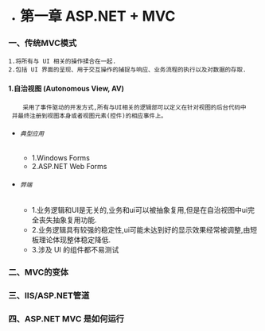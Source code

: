 * # 第一章 ASP.NET + MVC


### 一、传统MVC模式 

    1.将所有与 UI 相关的操作揉合在一起.
    2.包括 UI 界面的呈现、用于交互操作的捕捉与响应、业务流程的执行以及对数据的存取.
  
#### 1.自治视图 (Autonomous View, AV)

        采用了事件驱动的开发方式,所有与UI相关的逻辑部可以定义在针对视图的后台代码中
     并最终注册到视图本身或者视图元素(控件)的相应事件上。
        
- ###### `典型应用`
   - 1.Windows Forms
   - 2.ASP.NET Web Forms
    
- ###### `弊端`
   - 1.业务逻辑和UI是无关的,业务和ui可以被抽象复用,但是在自治视图中ui完全丧失抽象复用功能.
   - 2.业务逻辑具有较强的稳定性,ui可能未达到好的显示效果经常被调整,由短板理论体现整体稳定降低.
   - 3.涉及 UI 的组件都不易测试


 
### 二、MVC的变体

### 三、IIS/ASP.NET管道

### 四、ASP.NET MVC 是如何运行
